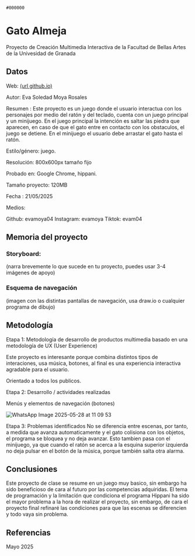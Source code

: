 `#000000`
# Gato Almeja
Proyecto de Creación Multimedia Interactiva de la Facultad de Bellas Artes de la Univesidad de Granada

## Datos
Web: [(url github.io)](https://evamoya04.github.io/esmr0003.github.io/)

Autor: Eva Soledad Moya Rosales

Resumen : Este proyecto es un juego donde el usuario interactua con los personajes por medio del ratón y del teclado, cuenta con un juego principal y un minijuego. En el juego principal la intención es saltar las piedra que aparecen, en caso de que el gato entre en contacto con los obstaculos, el juego se detiene. En el minijuego el usuario debe arrastar el gato hasta el ratón. 

Estilo/género: juego.

Resolución: 800x600px tamaño fijo 

Probado en: Google Chrome, hippani.

Tamaño proyecto: 120MB

Fecha : 21/05/2025

Medios:

Github: evamoya04
Instagram: evamoya
Tiktok: evam04

##  Memoria del proyecto
###  Storyboard:
(narra brevemente lo que sucede en tu proyecto, puedes usar 3-4 imágenes de apoyo)

###  Esquema de navegación
(imagen con las distintas pantallas de navegación, usa draw.io o cualquier programa de dibujo)

## Metodología

Etapa 1: Metodología de desarrollo de productos multimedia basado en una metodología de UX (User Experience)

Este proyecto es interesante porque combina distintos tipos de interaciones, usa música, botones, al final es una experiencia interactiva agradable para el usuario. 

Orientado a todos los publicos.

Etapa 2: Desarrollo / actividades realizadas

Menús y elementos de navegación (botones)

![WhatsApp Image 2025-05-28 at 11 09 53](https://github.com/user-attachments/assets/a05aba5a-4003-4c42-98f6-12e919741a04)

Etapa 3: Problemas identificados
No se diferencia entre escenas, por tanto, a medida que avanza automaticamente y el gato colisiona con los objetos, el programa se bloquea y no deja avanzar. Esto tambien pasa con el minijuego, ya que cuando el ratón se acerca a la esquina superior izquierda no deja pulsar en el botón de la música, porque también salta otra alarma. 

##  Conclusiones
  Este proyecto de clase se resume en un juego muy basico, sin embargo ha sido beneficioso de cara al futuro por las competencias adquiridas. El tema de programación y la limitación que condiciona el programa Hippani ha sido el mayor problema a la hora de realizar el proyecto, sin embargo, de cara el proyecto final refinaré las condiciones para que las escenas se diferencien y todo vaya sin problema. 

##  Referencias

Mayo 2025
